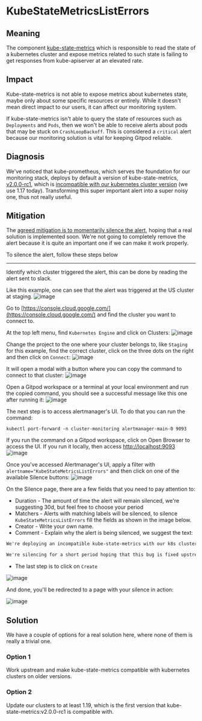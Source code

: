 # KubeStateMetricsListErrors

## Meaning

The component [kube-state-metrics](https://github.com/kubernetes/kube-state-metrics) which is responsible to read the state of a kubernetes cluster and expose metrics related to such state is failing to get responses from kube-apiserver at an elevated rate.

## Impact

Kube-state-metrics is not able to expose metrics about kubernetes state, maybe only about some specific resources or entirely. While it doesn't mean direct impact to our users, it can affect our monitoring system.

If kube-state-metrics isn't able to query the state of resources such as `Deployments` and `Pods`, then we won't be able to receive alerts about pods that may be stuck on `CrashLoopBackoff`. This is considered a `critical` alert because our monitoring solution is vital for keeping Gitpod reliable.

## Diagnosis

We've noticed that kube-prometheus, which serves the foundation for our monitoring stack, deploys by default a version of kube-state-metrics, [v2.0.0-rc1](https://github.com/prometheus-operator/kube-prometheus/blob/f5f72e1b5011830da821a7f6afff667c27b6fc37/jsonnet/kube-prometheus/versions.json#L5), which is [incompatible with our kubernetes cluster version](https://github.com/kubernetes/kube-state-metrics#compatibility-matrix) (we use 1.17 today). Transforming this super important alert into a super noisy one, thus not really useful.

## Mitigation

The [agreed mitigation is to momentarily silence the alert](https://gitpod.slack.com/archives/C01KGM9EBD4/p1617220043139300), hoping that a real solution is implemented soon. We're not going to completely remove the alert because it is quite an important one if we can make it work properly.

To silence the alert, follow these steps below

---
Identify which cluster triggered the alert, this can be done by reading the alert sent to slack.

Like this example, one can see that the alert was triggered at the US cluster at staging.
![image](https://user-images.githubusercontent.com/24193764/113757147-a7662380-96e8-11eb-979f-9ca52f263417.png)

Go to [https://console.cloud.google.com/](https://console.cloud.google.com/) and find the cluster you want to connect to.

At the top left menu, find `Kubernetes Engine` and click on Clusters:
![image](https://user-images.githubusercontent.com/24193764/113757218-bc42b700-96e8-11eb-9781-3ad789f44d2e.png)


Change the project to the one where your cluster belongs to, like `Staging` for this example, find the correct cluster, click on the three dots on the right and then click on `Connect`:
![image](https://user-images.githubusercontent.com/24193764/113757316-da101c00-96e8-11eb-9841-2c14119f3075.png)

It will open a modal with a button where you can copy the command to connect to that cluster:
![image](https://user-images.githubusercontent.com/24193764/113757365-e5fbde00-96e8-11eb-89c9-8555f51c3d69.png)

Open a Gitpod workspace or a terminal at your local environment and run the copied command, you should see a successful message like this one after running it:
![image](https://user-images.githubusercontent.com/24193764/113757408-f318cd00-96e8-11eb-9a86-81986ae1abad.png)

The next step is to access alertmanager's UI. To do that you can run the command:

`kubectl port-forward -n cluster-monitoring alertmanager-main-0 9093`

If you run the command on a Gitpod workspace, click on Open Browser to access the UI. If you run it locally, then access [http://localhost:9093](http://localhost:9093)
![image](https://user-images.githubusercontent.com/24193764/113757472-05930680-96e9-11eb-96df-9f8c7ab8903c.png)

Once you've accessed Alertmanager's UI, apply a filter with `alertname="KubeStateMetricsListErrors"` and then click on one of the available Silence buttons:
![image](https://user-images.githubusercontent.com/24193764/113757520-15124f80-96e9-11eb-8dff-df50cb138087.png)

On the Silence page, there are a few fields that you need to pay attention to:

- Duration - The amount of time the alert will remain silenced, we're suggesting 30d, but feel free to choose your period
- Matchers - Alerts with matching labels will be silenced, to silence `KubeStateMetricsListErrors` fill the fields as shown in the image below.
- Creator - Write your own name.
- Comment - Explain why the alert is being silenced, we suggest the text:

```markdown
We're deploying an incompatible kube-state-metrics with our k8s cluster. This is a known bug for ksm, please see: https://github.com/kubernetes/kube-state-metrics#compatibility-matrix

We're silencing for a short period hoping that this bug is fixed upstream or that we're able to upgrade our k8s clusters.
```
- The last step is to click on `Create`

![image](https://user-images.githubusercontent.com/24193764/113757654-3d9a4980-96e9-11eb-859e-29c93213c1ef.png)

And done, you'll be redirected to a page with your silence in action:

![image](https://user-images.githubusercontent.com/24193764/113757703-4ee35600-96e9-11eb-8d00-3a08e05be459.png)


## Solution

We have a couple of options for a real solution here, where none of them is really a trivial one.

### Option 1

Work upstream and make kube-state-metrics compatible with kubernetes clusters on older versions.

### Option 2

Update our clusters to at least 1.19, which is the first version that kube-state-metrics:v2.0.0-rc1 is compatible with.